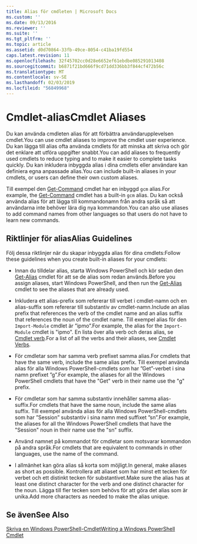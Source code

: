 ```yaml
---
title: Alias för cmdleten | Microsoft Docs
ms.custom: ''
ms.date: 09/13/2016
ms.reviewer: ''
ms.suite: ''
ms.tgt_pltfrm: ''
ms.topic: article
ms.assetid: d0d70864-33fb-49ce-8054-c41ba19fd554
caps.latest.revision: 11
ms.openlocfilehash: 32f45702cc0d28e6652ef61ebdbe085291013408
ms.sourcegitcommit: b6871f21bd666f9cd71dd336bb3f844cf472b56c
ms.translationtype: MT
ms.contentlocale: sv-SE
ms.lasthandoff: 02/03/2019
ms.locfileid: "56849968"
---
```

# <a name="cmdlet-aliases"></a><span data-ttu-id="9327f-102">Cmdlet-alias</span><span class="sxs-lookup"><span data-stu-id="9327f-102">Cmdlet Aliases</span></span>

<span data-ttu-id="9327f-103">Du kan använda cmdleten alias för att förbättra användarupplevelsen cmdlet.</span><span class="sxs-lookup"><span data-stu-id="9327f-103">You can use cmdlet aliases to improve the cmdlet user experience.</span></span> <span data-ttu-id="9327f-104">Du kan lägga till alias ofta använda cmdlets för att minska att skriva och gör det enklare att utföra uppgifter snabbt.</span><span class="sxs-lookup"><span data-stu-id="9327f-104">You can add aliases to frequently used cmdlets to reduce typing and to make it easier to complete tasks quickly.</span></span> <span data-ttu-id="9327f-105">Du kan inkludera inbyggda alias i dina cmdlets eller användare kan definiera egna anpassade alias.</span><span class="sxs-lookup"><span data-stu-id="9327f-105">You can include built-in aliases in your cmdlets, or users can define their own custom aliases.</span></span>

<span data-ttu-id="9327f-106">Till exempel den [Get-Command](/powershell/module/microsoft.powershell.core/get-command) cmdlet har en inbyggd `gcm` alias.</span><span class="sxs-lookup"><span data-stu-id="9327f-106">For example, the [Get-Command](/powershell/module/microsoft.powershell.core/get-command) cmdlet has a built-in `gcm` alias.</span></span> <span data-ttu-id="9327f-107">Du kan också använda alias för att lägga till kommandonamn från andra språk så att användarna inte behöver lära dig nya kommandon.</span><span class="sxs-lookup"><span data-stu-id="9327f-107">You can also use aliases to add command names from other languages so that users do not have to learn new commands.</span></span>

## <a name="alias-guidelines"></a><span data-ttu-id="9327f-108">Riktlinjer för alias</span><span class="sxs-lookup"><span data-stu-id="9327f-108">Alias Guidelines</span></span>

<span data-ttu-id="9327f-109">Följ dessa riktlinjer när du skapar inbyggda alias för dina cmdlets:</span><span class="sxs-lookup"><span data-stu-id="9327f-109">Follow these guidelines when you create built-in aliases for your cmdlets:</span></span>

- <span data-ttu-id="9327f-110">Innan du tilldelar alias, starta Windows PowerShell och kör sedan den [Get-Alias](/powershell/module/Microsoft.PowerShell.Utility/Get-Alias) cmdlet för att se de alias som redan används.</span><span class="sxs-lookup"><span data-stu-id="9327f-110">Before you assign aliases, start Windows PowerShell, and then run the [Get-Alias](/powershell/module/Microsoft.PowerShell.Utility/Get-Alias) cmdlet to see the aliases that are already used.</span></span>

- <span data-ttu-id="9327f-111">Inkludera ett alias-prefix som refererar till verbet i cmdlet-namn och en alias-suffix som refererar till substantiv av cmdlet-namn.</span><span class="sxs-lookup"><span data-stu-id="9327f-111">Include an alias prefix that references the verb of the cmdlet name and an alias suffix that references the noun of the cmdlet name.</span></span> <span data-ttu-id="9327f-112">Till exempel alias för den `Import-Module` cmdlet är ”ipmo”.</span><span class="sxs-lookup"><span data-stu-id="9327f-112">For example, the alias for the `Import-Module` cmdlet is "ipmo".</span></span> <span data-ttu-id="9327f-113">En lista över alla verb och deras alias, se [Cmdlet verb](./approved-verbs-for-windows-powershell-commands.md).</span><span class="sxs-lookup"><span data-stu-id="9327f-113">For a list of all the verbs and their aliases, see [Cmdlet Verbs](./approved-verbs-for-windows-powershell-commands.md).</span></span>

- <span data-ttu-id="9327f-114">För cmdletar som har samma verb prefixet samma alias.</span><span class="sxs-lookup"><span data-stu-id="9327f-114">For cmdlets that have the same verb, include the same alias prefix.</span></span> <span data-ttu-id="9327f-115">Till exempel använda alias för alla Windows PowerShell-cmdlets som har ”Get”-verbet i sina namn prefixet ”g”.</span><span class="sxs-lookup"><span data-stu-id="9327f-115">For example, the aliases for all the Windows PowerShell cmdlets that have the "Get" verb in their name use the "g" prefix.</span></span>

- <span data-ttu-id="9327f-116">För cmdletar som har samma substantiv innehåller samma alias-suffix.</span><span class="sxs-lookup"><span data-stu-id="9327f-116">For cmdlets that have the same noun, include the same alias suffix.</span></span> <span data-ttu-id="9327f-117">Till exempel använda alias för alla Windows PowerShell-cmdlets som har ”Session” substantiv i sina namn med suffixet ”sn”.</span><span class="sxs-lookup"><span data-stu-id="9327f-117">For example, the aliases for all the Windows PowerShell cmdlets that have the "Session" noun in their name use the "sn" suffix.</span></span>

- <span data-ttu-id="9327f-118">Använd namnet på kommandot för cmdletar som motsvarar kommandon på andra språk.</span><span class="sxs-lookup"><span data-stu-id="9327f-118">For cmdlets that are equivalent to commands in other languages, use the name of the command.</span></span>

- <span data-ttu-id="9327f-119">I allmänhet kan göra alias så korta som möjligt.</span><span class="sxs-lookup"><span data-stu-id="9327f-119">In general, make aliases as short as possible.</span></span> <span data-ttu-id="9327f-120">Kontrollera att aliaset som har minst ett tecken för verbet och ett distinkt tecken för substantivet.</span><span class="sxs-lookup"><span data-stu-id="9327f-120">Make sure the alias has at least one distinct character for the verb and one distinct character for the noun.</span></span> <span data-ttu-id="9327f-121">Lägga till fler tecken som behövs för att göra det alias som är unika.</span><span class="sxs-lookup"><span data-stu-id="9327f-121">Add more characters as needed to make the alias unique.</span></span>

## <a name="see-also"></a><span data-ttu-id="9327f-122">Se även</span><span class="sxs-lookup"><span data-stu-id="9327f-122">See Also</span></span>

[<span data-ttu-id="9327f-123">Skriva en Windows PowerShell-Cmdlet</span><span class="sxs-lookup"><span data-stu-id="9327f-123">Writing a Windows PowerShell Cmdlet</span></span>](./writing-a-windows-powershell-cmdlet.md)
